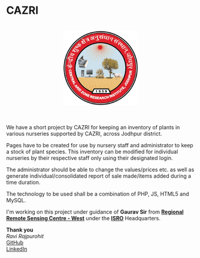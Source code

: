 # CAZRI
<bR>
<div align="center"><img src="img/logo.gif" height="200px"></div><br><br>

We have a short project by CAZRI for keeping an inventory of plants in various nurseries supported by CAZRI, across Jodhpur district.

Pages have to be created for use by nursery staff and administrator to keep a stock of plant species. This inventory can be modified for individual nurseries by their respective staff only using their designated login.

The administrator should be able to change the values/prices etc. as well as generate individual/consolidated report of sale made/items added during a time duration.

The technology to be used shall be a combination of PHP, JS, HTML5 and MySQL.

I'm working on this project under guidance of <b>Gaurav Sir</b> from <a href="http://rrscw.nrsc.gov.in/" target="_blank"><b>Regional Remote Sensing Centre - West</b></a> under the <a href="http://www.isro.gov.in/" target="_blank"><b>ISRO</b></a> Headquarters.

<b>Thank you</br></b>
<i>Ravi Rajpurohit</i><br>
<a href="https://github.com/RaviRajpurohit" target="_blank">GitHub</a></br>
<a href="http://www.linkedin.com/in/ravirajpurohit" target="_blank">LinkedIn</a></br>
